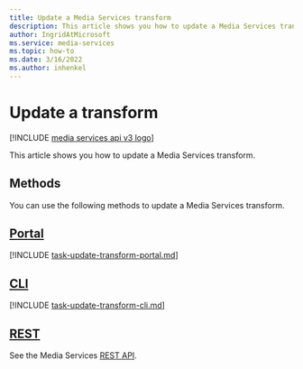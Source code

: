 ```yaml
---
title: Update a Media Services transform
description: This article shows you how to update a Media Services transform.
author: IngridAtMicrosoft
ms.service: media-services
ms.topic: how-to
ms.date: 3/16/2022
ms.author: inhenkel
---
```


# Update a transform

[!INCLUDE [media services api v3 logo](./includes/v3-hr.md)]

This article shows you how to update a Media Services transform.

## Methods

You can use the following methods to update a Media Services transform.

## [Portal](#tab/portal/)

[!INCLUDE [task-update-transform-portal.md](./includes/task-update-transform-portal.md)]

## [CLI](#tab/cli/)

[!INCLUDE [task-update-transform-cli.md](./includes/task-update-transform-cli.md)]

## [REST](#tab/rest/)

See the Media Services [REST API](/rest/api/media/transforms/update).